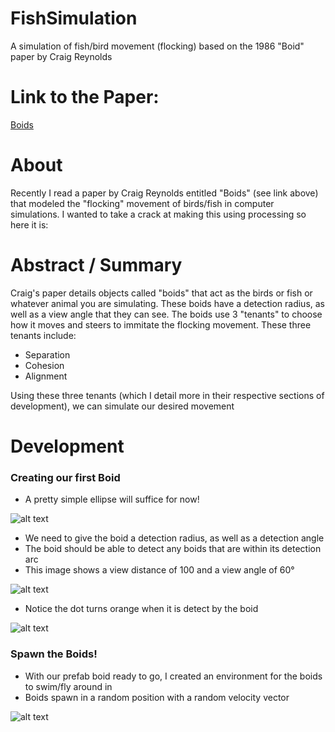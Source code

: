 # FishSimulation
  A simulation of fish/bird movement (flocking) based on the 1986 "Boid" paper by Craig Reynolds
  
# Link to the Paper:
  [Boids](https://www.red3d.com/cwr/boids/)

# About
  Recently I read a paper by Craig Reynolds entitled "Boids" (see link above) that modeled the "flocking" movement of birds/fish in computer simulations.
  I wanted to take a crack at making this using processing so here it is:
  
# Abstract / Summary
  Craig's paper details objects called "boids" that act as the birds or fish or whatever animal you are simulating.
  These boids have a detection radius, as well as a view angle that they can see.
  The boids use 3 "tenants" to choose how it moves and steers to immitate the flocking movement.
  These three tenants include:
  - Separation
  - Cohesion
  - Alignment
  
  Using these three tenants (which I detail more in their respective sections of development), we can simulate our desired movement
  
 # Development
 
 ### Creating our first Boid
  - A pretty simple ellipse will suffice for now!
  
  ![alt text](https://imgur.com/lGzReKR "Boid")
  
  - We need to give the boid a detection radius, as well as a detection angle
  - The boid should be able to detect any boids that are within its detection arc
  - This image shows a view distance of 100 and a view angle of 60°
  
  ![alt text](https://imgur.com/tvErxtZ "Boid Detection Radius")
  
  - Notice the dot turns orange when it is detect by the boid
  
  ![alt text](https://imgur.com/hAZ1ZSu "Boid Detecting a Dot")
  
### Spawn the Boids!
  - With our prefab boid ready to go, I created an environment for the boids to swim/fly around in
  - Boids spawn in a random position with a random velocity vector
  
  ![alt text](https://imgur.com/ZzczdEV "Boid Spawning")
  
